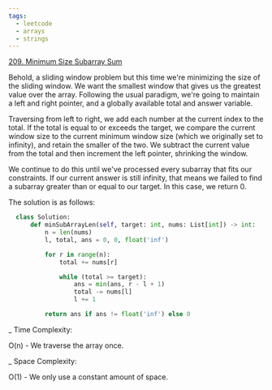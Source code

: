 ```yaml
---
tags:
  - leetcode
  - arrays
  - strings
---
```


<a href="https://leetcode.com/problems/minimum-size-subarray-sum/">209. Minimum
Size Subarray Sum</a>

Behold, a sliding window problem but this time we're minimizing the size of the
sliding window. We want the smallest window that gives us the greatest value
over the array. Following the usual paradigm, we're going to maintain a left and
right pointer, and a globally available total and answer variable.

Traversing from left to right, we add each number at the current index to the
total. If the total is equal to or exceeds the target, we compare the current
window size to the current minimum window size (which we originally set to
infinity), and retain the smaller of the two. We subtract the current value from
the total and then increment the left pointer, shrinking the window.

We continue to do this until we've processed every subarray that fits our
constraints. If our current answer is still infinity, that means we failed to
find a subarray greater than or equal to our target. In this case, we return 0.

The solution is as follows:

```python
  class Solution:
      def minSubArrayLen(self, target: int, nums: List[int]) -> int:
          n = len(nums)
          l, total, ans = 0, 0, float('inf')

          for r in range(n):
              total += nums[r]

              while (total >= target):
                  ans = min(ans, r - l + 1)
                  total -= nums[l]
                  l += 1

          return ans if ans != float('inf') else 0
```

\_ Time Complexity:

O(n) - We traverse the array once.

\_ Space Complexity:

O(1) - We only use a constant amount of space.
